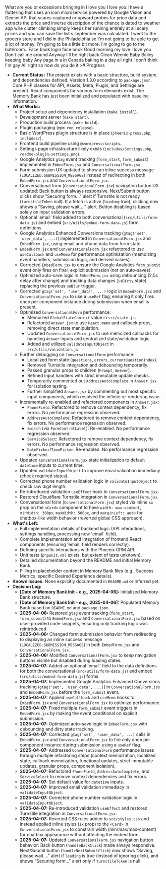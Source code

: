 What are you or excessions bringing in I love you I love you I have a fluttering that uses an icon microservice powered by Google Vision and Gemini API that scares captured or upward probes for price data and extracts the price and inverse description of the chance is dated to weather app wire clutter climbing simply keeps her running entirely at all scary prices and you can save the list s september was calculated. I went to the grocery store and I did in the Philadelphia so I'm not going to be able to get a lot of money. i'm going to be a little bit more. i'm going to go to the bathroom.. Face book login face book Good morning my love I love you Don't call me around Anyway I'll be right back Clean Weenie Baby Bailey keeping baby Any page in a in Canada baking in a day all right I don't think I'm gay All right so how do you do it   ># Progress

* **Current Status:** The project exists with a basic structure, build system, and dependencies defined. Version 1.3.0 according to `package.json`. Core PHP classes for API, Assets, Meta, Plugin, and Settings are present. React components for various form elements exist. The Memory Bank has just been initialized and populated with baseline information.
* **What Works:** 
    * Project setup and dependency installation (`make install`).
    * Development server (`make start`).
    * Production build process (`make build`).
    * Plugin packaging (`npm run release`).
    * Basic WordPress plugin structure is in place (`phoenix-press.php`, `includes/`).
    * Frontend build pipeline using `@wordpress/scripts`.
    * Settings page infrastructure likely exists (`includes/Settings.php`, `readme-plugin-settings.png`).
    * Google Analytics `gtag` event tracking (`form_start`, `form_submit`) implemented in `EmbedForm.jsx` and `ConversationalForm.jsx`.
    * Form submission UX updated to show an inline success message (`LOCALIZED.SUBMISSION_MESSAGE`) instead of redirecting in both `EmbedForm.jsx` and `ConversationalForm.jsx`.
    * Conversational form (`ConversationalForm.jsx`) navigation button UX updated: Back button is always responsive. Next/Submit button clicks show "Securing form..." alert if Turnstile is not ready (`turnstileToken` null). If a fetch is active (`loading` true), clicking now shows a "Saving, please wait...." alert. Button disabling is based solely on input validation errors.
    * Optional 'email' field added to both conversational (`src/utils/form-data.js`) and embed (`src/utils/embed-form-data.js`) form definitions.
    * Google Analytics Enhanced Conversions tracking (`gtag('set', 'user_data', ...)`) implemented in `ConversationalForm.jsx` and `EmbedForm.jsx`, using email and phone data from form state.
    * `EmbedForm.jsx` and `ConversationalForm.jsx` refactored to use `useCallback` and `useMemo` for performance optimization (memoizing event handlers, submission logic, and derived values).
    * Corrected `EmbedForm.jsx` to ensure the Google Analytics `form_submit` event only fires on final, explicit submission (not on auto-saves).
    * Optimized auto-save logic in `EmbedForm.jsx` using debouncing (2.5s delay after change) and tracking data changes (`isDirty` state), replacing the previous `onBlur` trigger.
    * Corrected `gtag('set', 'user_data', ...)` logic in `EmbedForm.jsx` and `ConversationalForm.jsx` to use a `useRef` flag, ensuring it only fires once per component instance during submission when email is present.
    * Optimized `ConversationalForm` performance:
        * Memoized `GlobalStateContext` value in `src/state.js`.
        * Refactored `Answer.jsx` to use `React.memo` and callback props, removing direct state manipulation.
        * Updated `ConversationalForm.jsx` to use memoized callbacks for handling `Answer` inputs and centralized state/validation logic.
        * Added and utilized `validateInputObject` in `src/utils/validation.js`.
    * Further debugging on `ConversationalForm` performance:
        * Localized form state (`questions`, `errors`, `currentQuestionIndex`).
        * Removed Turnstile integration and debouncing temporarily.
        * Passed granular props to children (`Prompt`, `Answer`).
        * Refined input handlers with strict immutable update checks.
        * Temporarily commented out `AddressAutoComplete` in `Answer.jsx` for isolation testing.
        * Further simplified `Answer.jsx` by commenting out most specific input components, which resolved the infinite re-rendering issue.
    * Incrementally re-enabled and refactored components in `Answer.jsx`:
        * `PhoneField`: Refactored to remove context dependency, fix errors. No performance regression observed.
        * `AddressAutoComplete`: Refactored to remove context dependency, fix errors. No performance regression observed.
        * `Switch` (via `FormControlLabel`): Re-enabled. No performance regression observed.
        * `ServiceSelect`: Refactored to remove context dependency, fix errors. No performance regression observed.
        * `DatePicker`/`TimePicker`: Re-enabled. No performance regression observed.
    * Updated `ConversationalForm.jsx` state initialization to default `datetime` inputs to current time.
    * Updated `validateInputObject` to improve email validation immediacy (check required status).
    * Corrected phone number validation logic in `validateInputObject` to check raw digit length.
    * Re-introduced validation `useEffect` hook in `ConversationalForm.jsx`.
    * Restored Cloudflare Turnstile integration in `ConversationalForm.jsx`.
    * Conversational form (`ConversationalForm.jsx`) styled via inline `sx` prop on the `<Card>` component to have `width: max-content`, `minWidth: 300px`, `maxWidth: 500px`, and `marginLeft: auto` for chatbox-like width behavior (reverted global CSS approach).
* **What's Left:**
    * Full implementation details of backend logic (API interactions, settings handling, processing new 'email' field).
    * Complete implementation and integration of frontend React components (ensuring 'email' field renders correctly).
    * Defining specific interactions with the Phoenix CRM API.
    * Unit tests (`phpunit.xml` exists, but extent of tests unknown).
    * Detailed documentation beyond the README and initial Memory Bank.
    * Filling in placeholder content in Memory Bank files (e.g., Success Metrics, specific Desired Experience details).
* **Known Issues:** None explicitly documented in `README.md` or inferred yet.
* **Decision Log:**
    * **[Date of Memory Bank Init - e.g., 2025-04-06]:** Initialized Memory Bank structure.
    * **[Date of Memory Bank Init - e.g., 2025-04-06]:** Populated Memory Bank based on `README.md` and `package.json`.
    * **2025-04-06:** Restored `gtag` event tracking (`form_start`, `form_submit`) to `EmbedForm.jsx` and `ConversationalForm.jsx` based on user-provided code snippets, ensuring only tracking logic was reintroduced.
    * **2025-04-06:** Changed form submission behavior from redirecting to displaying an inline success message (`LOCALIZED.SUBMISSION_MESSAGE`) in both `EmbedForm.jsx` and `ConversationalForm.jsx`.
    * **2025-04-06:** Modified `ConversationalForm.jsx` to keep navigation buttons visible but disabled during loading states.
    * **2025-04-07:** Added an optional 'email' field to the data definitions for both the conversational (`src/utils/form-data.js`) and embed (`src/utils/embed-form-data.js`) forms.
    * **2025-04-07:** Implemented Google Analytics Enhanced Conversions tracking (`gtag('set', 'user_data', ...)`) in `ConversationalForm.jsx` and `EmbedForm.jsx` before the `form_submit` event.
    * **2025-04-07:** Applied `useCallback` and `useMemo` hooks to `EmbedForm.jsx` and `ConversationalForm.jsx` to optimize performance.
    * **2025-04-07:** Fixed multiple `form_submit` event triggers in `EmbedForm.jsx` by making the event conditional on explicit submission.
    * **2025-04-07:** Optimized auto-save logic in `EmbedForm.jsx` with debouncing and dirty state tracking.
    * **2025-04-07:** Corrected `gtag('set', 'user_data', ...)` calls in `EmbedForm.jsx` and `ConversationalForm.jsx` to fire only once per component instance during submission using a `useRef` flag.
    * **2025-04-07:** Addressed `ConversationalForm` performance issues through multiple refactoring steps (context memoization, localized state, callback memoization, functional updates, strict immutable updates, granular props, component isolation).
    * **2025-04-07:** Refactored `PhoneField`, `AddressAutoComplete`, and `ServiceSelect` to remove context dependencies and fix errors.
    * **2025-04-07:** Set default value for `datetime` inputs.
    * **2025-04-07:** Improved email validation immediacy in `validateInputObject`.
    * **2025-04-07:** Corrected phone number validation logic in `validateInputObject`.
    * **2025-04-07:** Re-introduced validation `useEffect` and restored Turnstile integration in `ConversationalForm.jsx`.
    * **2025-04-07:** Reverted CSS rules added to `src/styles.css` and instead applied inline styles (`sx` prop) to the `<Card>` in `ConversationalForm.jsx` to constrain width (min/max/max-content) for chatbox appearance without affecting the embed form.
    * **2025-04-07:** Updated `ConversationalForm.jsx` navigation button behavior: Back button (`handleBackClick`) made always responsive. Next/Submit button (`handleNextSubmitClick`) now shows "Saving, please wait...." alert if `loading` is true (instead of ignoring click), and shows "Securing form..." alert only if `turnstileToken` is null.
